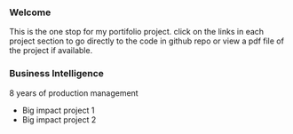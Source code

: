 
### Welcome
This is the one stop for my portifolio project. click on the links in each project section to go directly to the code in github repo or view a pdf file
of the project if available.

### Business Intelligence
8 years of production management
- Big impact project 1
- Big impact project 2
